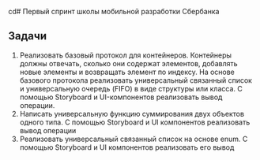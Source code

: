 cd# Первый спринт школы мобильной разработки Сбербанка
## Задачи
1. Реализовать базовый протокол для контейнеров.
    Контейнеры должны отвечать, сколько они содержат элементов, добавлять новые элементы и возвращать элемент по индексу. На основе базового протокола реализовать универсальный связанный список и универсальную очередь (FIFO) в виде структуры или класса. С помощью Storyboard и UI-компонентов реализовать вывод операции.
2. Написать универсальную функцию суммирования двух объектов одного типа. С помощью Storyboard и UI компонентов реализовать вывод операции
3. Реализовать универсальный связанный список на основе enum. С помощью Storyboard и UI компонентов реализовать его вывод
